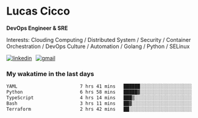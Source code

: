 # Lucas Cicco

**DevOps Engineer & SRE**

Interests: Clouding Computing / Distributed System / Security / Container Orchestration / DevOps Culture / Automation / Golang / Python / SELinux
 
<div style="display: flex; align-items: center; gap: 10px;">
  <a href="https://www.linkedin.com/in/lucas-vitor-de-cicco" target="_blank">
    <img
      src="https://img.shields.io/badge/-LinkedIn-%230077B5?style=for-the-badge&logo=linkedin&logoColor=white"
      alt="linkedin"
      target="_blank" 
    />
  </a>
  <a href="mailto:lucasvitorx1@gmail.com">
      <img
        src="https://img.shields.io/badge/-Gmail-%23333?style=for-the-badge&logo=gmail&logoColor=white"
        alt="gmail"
        target="_blank"
      />
  </a>
</div>

### My wakatime in the last days

<!--START_SECTION:waka-->

```txt
YAML                       7 hrs 41 mins   ██████░░░░░░░░░░░░░░░░░░░   24.32 %
Python                     6 hrs 58 mins   █████▓░░░░░░░░░░░░░░░░░░░   22.05 %
TypeScript                 4 hrs 14 mins   ███▒░░░░░░░░░░░░░░░░░░░░░   13.43 %
Bash                       3 hrs 11 mins   ██▓░░░░░░░░░░░░░░░░░░░░░░   10.10 %
Terraform                  2 hrs 42 mins   ██░░░░░░░░░░░░░░░░░░░░░░░   08.55 %
```

<!--END_SECTION:waka-->
